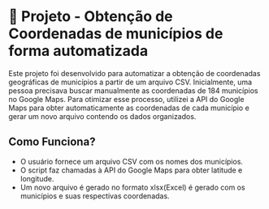 # 📍 Projeto - Obtenção de Coordenadas de municípios de forma automatizada
Este projeto foi desenvolvido para automatizar a obtenção de coordenadas geográficas de municípios a partir de um arquivo CSV. Inicialmente, uma pessoa precisava buscar manualmente as coordenadas de 184 municípios no Google Maps. Para otimizar esse processo, utilizei a API do Google Maps para obter automaticamente as coordenadas de cada município e gerar um novo arquivo contendo os dados organizados.

## Como Funciona?
- O usuário fornece um arquivo CSV com os nomes dos municípios.
- O script faz chamadas à API do Google Maps para obter latitude e longitude.
- Um novo arquivo é gerado no formato xlsx(Excel) é gerado com os municípios e suas respectivas coordenadas.
